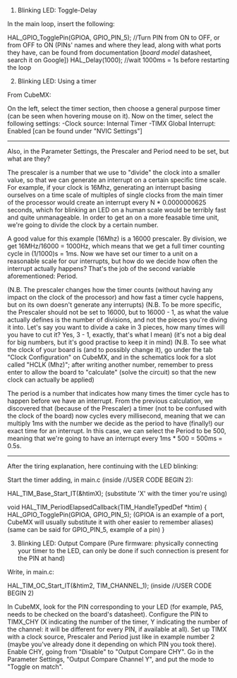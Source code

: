 
1) Blinking LED: Toggle-Delay

In the main loop, insert the following:

HAL_GPIO_TogglePin(GPIOA, GPIO_PIN_5); //Turn PIN from ON to OFF, or from OFF to ON (PINs' names and where they lead, along with what ports they have, can be found from documentation [*board model* datasheet, search it on Google])
HAL_Delay(1000); //wait 1000ms = 1s before restarting the loop



2) Blinking LED: Using a timer

From CubeMX:

On the left, select the timer section, then choose a general purpose timer (can be seen when hovering mouse on it).
Now on the timer, select the following settings:
-Clock source: Internal Timer
-TIMX Global Interrupt: Enabled [can be found under "NVIC Settings"]

--------------

Also, in the Parameter Settings, the Prescaler and Period need to be set, but what are they?

The prescaler is a number that we use to "divide" the clock into a smaller value, so that we can generate an interrupt on a certain specific time scale.
For example, if your clock is 16Mhz, generating an interrupt basing ourselves on a time scale of multiples of single clocks from the main timer of the processor would create an interrupt every N * 0.0000000625 seconds, which for blinking an LED on a human scale would be terribly fast and quite unmanageable. In order to get an on a more feasable time unit, we're going to divide the clock by a certain number.

A good value for this example (16Mhz) is a 16000 prescaler.
By division, we get 16MHz/16000 = 1000Hz, which means that we get a full timer counting cycle in (1/1000)s = 1ms.
Now we have set our timer to a unit on a reasonable scale for our interrupts, but how do we decide how often the interrupt actually happens?
That's the job of the second variable aforementioned: Period.

(N.B. The prescaler changes how the timer counts (without having any impact on the clock of the processor) and how fast a timer cycle happens, but on its own doesn't generate any interrupts) 
(N.B. To be more specific, the Prescaler should not be set to 16000, but to 16000 - 1, as what the value actually defines is the number of divisions, and not the pieces you're diving it into. Let's say you want to divide a cake in 3 pieces, how many times will you have to cut it? Yes, 3 - 1, exactly, that's what I mean) (it's not a big deal for big numbers, but it's good practise to keep it in mind)
(N.B. To see what the clock of your board is (and to possibly change it), go under the tab "Clock Configuration" on CubeMX, and in the schematics look for a slot called "HCLK (Mhz)"; after writing another number, remember to press enter to allow the board to "calculate" (solve the circuit) so that the new clock can actually be applied)

The period is a number that indicates how many times the timer cycle has to happen before we have an interrupt.
From the previous calculation, we discovered that (because of the Prescaler) a timer (not to be confused with the clock of the board) now cycles every millisecond, meaning that we can multiply 1ms with the number we decide as the period to have (finally!) our exact time for an interrupt.
In this case, we can select the Period to be 500, meaning that we're going to have an interrupt every 1ms * 500 = 500ms = 0.5s.

--------------

After the tiring explanation, here continuing with the LED blinking:

Start the timer adding, in main.c (inside //USER CODE BEGIN 2):

HAL_TIM_Base_Start_IT(&htimX); (substitute 'X' with the timer you're using)

void HAL_TIM_PeriodElapsedCallback(TIM_HandleTypedDef *htim) {
  HAL_GPIO_TogglePin(GPIOA, GPIO_PIN_5); (GPIOA is an example of a port, CubeMX will usually substitute it with oher easier to remember aliases) (same can be said for GPIO_PIN_5, example of a pin)
}



3) Blinking LED: Output Compare (Pure firmware: physically connecting your timer to the LED, can only be done if such connection is present for the PIN at hand)

Write, in main.c:

HAL_TIM_OC_Start_IT(&htim2, TIM_CHANNEL_1); (inside //USER CODE BEGIN 2)

In CubeMX, look for the PIN corresponding to your LED (for example, PA5, needs to be checked on the board's datasheet).
Configure the PIN to TIMX_CHY (X indicating the number of the timer, Y indicating the number of the channel: it will be different for every PIN, if available at all).
Set up TIMX with a clock source, Prescaler and Period just like in example number 2 (maybe you've already done it depending on which PIN you took there).
Enable CHY, going from "Disable" to "Output Compare CHY".
Go in the Parameter Settings, "Output Compare Channel Y", and put the mode to "Toggle on match".
